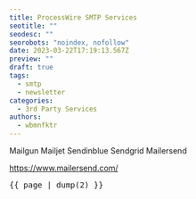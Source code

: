 ```yaml
---
title: ProcessWire SMTP Services
seotitle: ""
seodesc: ""
seorobots: "noindex, nofollow"
date: 2023-03-22T17:19:13.567Z
preview: ""
draft: true
tags:
  - smtp
  - newsletter
categories:
  - 3rd Party Services
authors:
  - wbmnfktr
---
```


Mailgun
Mailjet
Sendinblue
Sendgrid
Mailersend

https://www.mailersend.com/

<pre>
{{ page | dump(2) }}
</pre>
